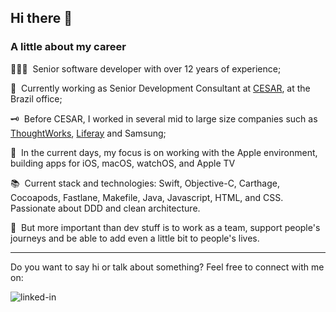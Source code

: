 ## Hi there 👋

### **A little about my career**

🧑🏾‍💻 &nbsp;Senior software developer with over 12 years of experience;

🔭 &nbsp;Currently working as Senior Development Consultant at [CESAR](https://www.cesar.org.br/), at the Brazil office;

🗝️ &nbsp;Before CESAR, I worked in several mid to large size companies such as [ThoughtWorks](https://www.thoughtworks.com/), [Liferay](https://www.liferay.com/) and Samsung;

🍏 &nbsp;In the current days, my focus is on working with the Apple environment, building apps for iOS, macOS, watchOS, and Apple TV

📚 &nbsp;Current stack and technologies: Swift, Objective-C, Carthage, Cocoapods, Fastlane, Makefile, Java, Javascript, HTML, and CSS. Passionate about DDD and clean architecture. 

👯 &nbsp;But more important than dev stuff is to work as a team, support people's journeys and be able to add even a little bit to people's lives.

---

Do you want to say hi or talk about something? Feel free to connect with me on:
 
[<img align="left" alt="linked-in" src="https://img.shields.io/badge/linkedin-%230077B5.svg?&style=for-the-badge&logo=linkedin&logoColor=white" />](https://www.linkedin.com/in/diogolins/)

<!--
**diogo-lins/diogo-lins** is a ✨ _special_ ✨ repository because its `README.md` (this file) appears on your GitHub profile.

Here are some ideas to get you started:

- 🔭 I’m currently working on ...
- 🌱 I’m currently learning ...
- 👯 I’m looking to collaborate on ...
- 🤔 I’m looking for help with ...
- 💬 Ask me about ...
- 📫 How to reach me: ...
- 😄 Pronouns: ...
- ⚡ Fun fact: ...
-->
